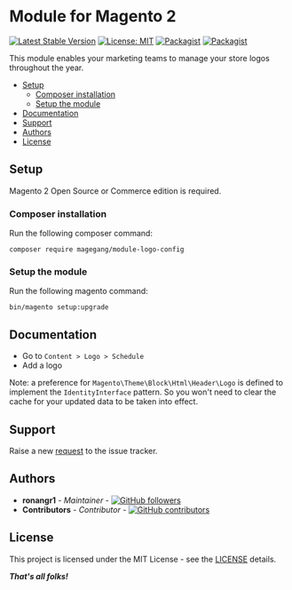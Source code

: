 # Module for Magento 2

[![Latest Stable Version](https://img.shields.io/packagist/v/magegang/module-logo-config.svg?style=flat-square)](https://packagist.org/packages/magegang/module-logo-config)
[![License: MIT](https://img.shields.io/github/license/magegang/m2-logo-config.svg?style=flat-square)](./LICENSE)
[![Packagist](https://img.shields.io/packagist/dt/magegang/module-logo-config.svg?style=flat-square)](https://packagist.org/packages/magegang/module-logo-config/stats)
[![Packagist](https://img.shields.io/packagist/dm/magegang/module-logo-config.svg?style=flat-square)](https://packagist.org/packages/magegang/module-logo-config/stats)

This module enables your marketing teams to manage your store logos throughout the year.

- [Setup](#setup)
    - [Composer installation](#composer-installation)
    - [Setup the module](#setup-the-module)
- [Documentation](#documentation)
- [Support](#support)
- [Authors](#authors)
- [License](#license)

## Setup

Magento 2 Open Source or Commerce edition is required.

###  Composer installation

Run the following composer command:

```
composer require magegang/module-logo-config
```

### Setup the module

Run the following magento command:

```
bin/magento setup:upgrade
```

## Documentation

* Go to `Content > Logo > Schedule`
* Add a logo

Note: a preference for `Magento\Theme\Block\Html\Header\Logo` is defined to implement the `IdentityInterface` pattern. So you won't need to clear the cache for your updated data to be taken into effect.

## Support

Raise a new [request](https://github.com/magegang/m2-logo-config/issues) to the issue tracker.

## Authors

- **ronangr1** - *Maintainer* - [![GitHub followers](https://img.shields.io/github/followers/ronangr1.svg?style=social)](https://github.com/ronangr1)
- **Contributors** - *Contributor* - [![GitHub contributors](https://img.shields.io/github/contributors/ronangr1/m2-systemconfigwhodidthislogger.svg?style=flat-square)](https://github.com/ronangr1/M2-SystemConfigWhoDidThisLogger/graphs/contributors)

## License

This project is licensed under the MIT License - see the [LICENSE](./LICENSE) details.

***That's all folks!***
